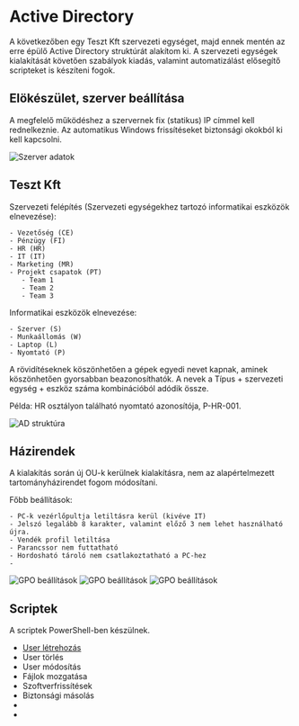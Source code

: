 # Active Directory

A következőben egy Teszt Kft szervezeti egységet, majd ennek mentén az erre épülő Active Directory struktúrát alakítom ki. A szervezeti egységek kialakítását követően szabályok kiadás, valamint automatizálást elősegítő scripteket is készíteni fogok.

## Elökészület, szerver beállítása

A megfelelő működéshez a szervernek fix (statikus) IP címmel kell rednelkeznie. Az automatikus Windows frissítéseket biztonsági okokból ki kell kapcsolni.

![Szerver adatok](https://github.com/laszlon/sysadmin/blob/main/windows/server_base_set.JPG)

## Teszt Kft

Szervezeti felépítés (Szervezeti egységekhez tartozó informatikai eszközök elnevezése):

```
- Vezetőség (CE)
- Pénzügy (FI)
- HR (HR)
- IT (IT)
- Marketing (MR)
- Projekt csapatok (PT)
   - Team 1
   - Team 2
   - Team 3
```
Informatikai eszközök elnevezése:

```
- Szerver (S)
- Munkaállomás (W)
- Laptop (L)
- Nyomtató (P)
```
A rövidítéseknek köszönhetően a gépek egyedi nevet kapnak, aminek köszönhetően gyorsabban beazonosíthatók.
A nevek a Típus + szervezeti egység + eszköz száma kombinációból adódik össze.

Példa: HR osztályon található nyomtató azonosítója, P-HR-001.

![AD struktúra](https://github.com/laszlon/sysadmin/blob/main/windows/AD_struktura.JPG)

## Házirendek

A kialakítás során új OU-k kerülnek kialakításra, nem az alapértelmezett tartományházirendet fogom módosítani.

Főbb beállítások:
```
- PC-k vezérlőpultja letiltásra kerül (kivéve IT)
- Jelszó legalább 8 karakter, valamint előző 3 nem lehet használható újra.
- Vendék profil letiltása
- Parancssor nem futtatható
- Hordosható tároló nem csatlakoztatható a PC-hez
-
```

![GPO beállítások](https://github.com/laszlon/sysadmin/blob/main/windows/GPO_1.JPG)
![GPO beállítások](https://github.com/laszlon/sysadmin/blob/main/windows/GPO_2.JPG)
![GPO beállítások](https://github.com/laszlon/sysadmin/blob/main/windows/GPO_3.JPG)

## Scriptek
A scriptek PowerShell-ben készülnek.


- [User létrehozás](https://github.com/laszlon/sysadmin/blob/main/powershell/create_user.ps1)
- User törlés
- User módosítás
- Fájlok mozgatása
- Szoftverfrissítések
- Biztonsági másolás
-
-

